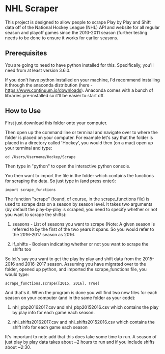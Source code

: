 # NHL Scraper

This project is designed to allow people to scrape Play by Play and Shift data off of the 
National Hockey League (NHL) API and website for all regular season and playoff games
since the 2010-2011 season (further testing needs to be done to ensure it works for earlier
seasons.  


## Prerequisites

You are going to need to have python installed for this. Specifically, you'll need from
at least version 3.6.0.

If you don't have python installed on your machine, I'd recommend installing it through
the anaconda distribution (here - https://www.continuum.io/downloads). Anaconda comes 
with a bunch of libraries pre-installed so it'll be easier to start off. 


## How to Use

First just download this folder onto your computer.

Then open up the command line or terminal and navigate over to where the folder is placed
on your computer. For example let's say that the folder is placed in a directory called
'Hockey', you would then (on a mac) open up your terminal and type: 

```
cd /Users/Username/Hockey/Scrape
``` 

Then type in "python" to open the interactive python console. 

You then want to import the file in the folder which contains the functions for scraping
the data. So just type in (and press enter): 

```
import scrape_functions  
```

The function "scrape" (found, of course, in the scrape_functions file) is used to scrape 
data on a season by season level. It takes two arguments (by default the play-by-play is 
scraped, you need to specify whether or not you want to scrape the shifts):

1. seasons - List of seasons you want to scrape (Note: A given season is referred to by
the first of the two years it spans. So you would refer to the 2016-2017 season as 2016.

2. if_shifts - Boolean indicating whether or not you want to scrape the shifts too 


So let's say you want to get the play by play and shift data from the 2015-2016 and 
2016-2017 season. Assuming you have migrated over to the folder, opened up python, and 
imported the scrape_functions file, you would type:

```
scrape_functions.scrape([2015, 2016], True) 
```

And that's it. When the program is done you will find two new files for each season on 
your computer (and in the same folder as your code):

1. nhl_pbp20162017.csv and nhl_pbp20152016.csv which contains the play by play info for
   each game each season.

2. nhl_shifts20162017.csv and nhl_shifts20152016.csv which contains the shift info for each
   game each season 
   

It's important to note add that this does take some time to run. A season of just play
by play data takes about ~2 hours to run and if you include shifts about ~2:30.  




